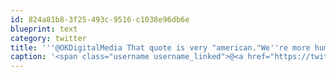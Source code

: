 ```yaml
---
id: 824a81b8-3f25-493c-9516-c1038e96db6e
blueprint: text
category: twitter
title: '''@OKDigitalMedia That quote is very "american."We''re more humble than that ;)'
caption: '<span class="username username_linked">@<a href="https://twitter.com/OKDigitalMedia" title="John Thiessen">OKDigitalMedia</a></span> That quote is very "american."We''re more humble than that ;)'
---
```

